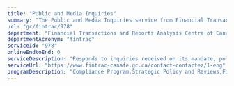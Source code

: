 ```yaml
---
title: "Public and Media Inquiries"
summary: "The Public and Media Inquiries service from Financial Transactions and Reports Analysis Centre of Canada is not available end-to-end online, according to the GC Service Inventory."
url: "gc/fintrac/978"
department: "Financial Transactions and Reports Analysis Centre of Canada"
departmentAcronym: "fintrac"
serviceId: "978"
onlineEndtoEnd: 0
serviceDescription: "Responds to inquiries received on its mandate, policies, programs, services and initiatives, through multiple channels including email, phone and written correspondence on a first-in, first-out basis."
serviceUrl: "https://www.fintrac-canafe.gc.ca/contact-contactez/1-eng"
programDescription: "Compliance Program,Strategic Policy and Reviews,Financial Intelligence Program,Strategic Intelligence, Research and Analytics"
---
```

